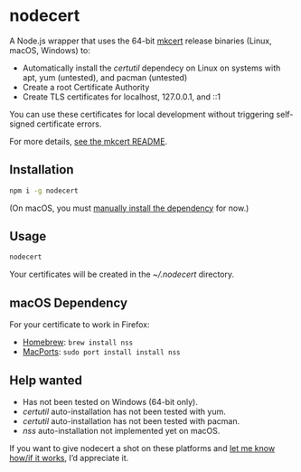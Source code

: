 # nodecert

A Node.js wrapper that uses the 64-bit [mkcert](https://github.com/FiloSottile/mkcert/) release binaries (Linux, macOS, Windows) to:

  * Automatically install the _certutil_ dependecy on Linux on systems with apt, yum (untested), and pacman (untested)
  * Create a root Certificate Authority
  * Create TLS certificates for localhost, 127.0.0.1, and ::1

You can use these certificates for local development without triggering self-signed certificate errors.

For more details, [see the mkcert README](https://github.com/FiloSottile/mkcert/blob/master/README.md).

## Installation

```sh
npm i -g nodecert
```

(On macOS, you must [manually install the dependency](#macos-dependency) for now.)

## Usage

```sh
nodecert
```

Your certificates will be created in the _~/.nodecert_ directory.

## macOS Dependency

For your certificate to work in Firefox:

  * [Homebrew](https://brew.sh/): `brew install nss`
  * [MacPorts](https://www.macports.org/): `sudo port install install nss`

## Help wanted

* Has not been tested on Windows (64-bit only).
* _certutil_ auto-installation has not been tested with yum.
* _certutil_ auto-installation has not been tested with pacman.
* _nss_ auto-installation not implemented yet on macOS.

If you want to give nodecert a shot on these platforms and [let me know how/if it works](https://github.com/indie-mirror/nodecert/issues), I’d appreciate it.
